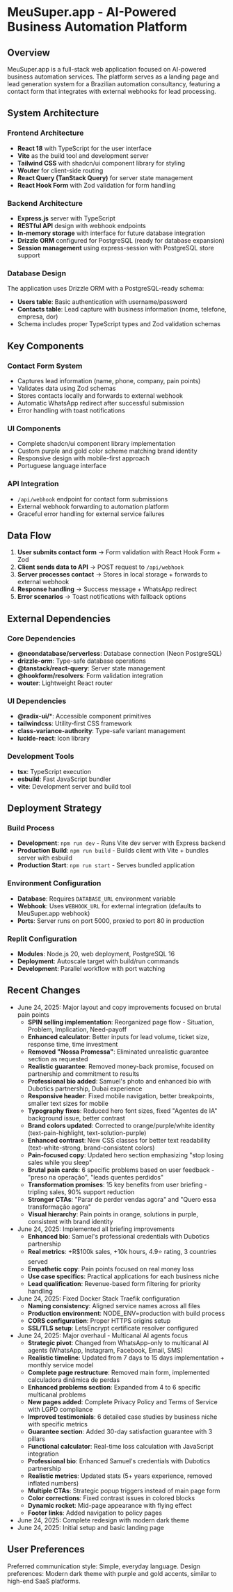 # MeuSuper.app - AI-Powered Business Automation Platform

## Overview

MeuSuper.app is a full-stack web application focused on AI-powered business automation services. The platform serves as a landing page and lead generation system for a Brazilian automation consultancy, featuring a contact form that integrates with external webhooks for lead processing.

## System Architecture

### Frontend Architecture
- **React 18** with TypeScript for the user interface
- **Vite** as the build tool and development server
- **Tailwind CSS** with shadcn/ui component library for styling
- **Wouter** for client-side routing
- **React Query (TanStack Query)** for server state management
- **React Hook Form** with Zod validation for form handling

### Backend Architecture
- **Express.js** server with TypeScript
- **RESTful API** design with webhook endpoints
- **In-memory storage** with interface for future database integration
- **Drizzle ORM** configured for PostgreSQL (ready for database expansion)
- **Session management** using express-session with PostgreSQL store support

### Database Design
The application uses Drizzle ORM with a PostgreSQL-ready schema:
- **Users table**: Basic authentication with username/password
- **Contacts table**: Lead capture with business information (nome, telefone, empresa, dor)
- Schema includes proper TypeScript types and Zod validation schemas

## Key Components

### Contact Form System
- Captures lead information (name, phone, company, pain points)  
- Validates data using Zod schemas
- Stores contacts locally and forwards to external webhook
- Automatic WhatsApp redirect after successful submission
- Error handling with toast notifications

### UI Components
- Complete shadcn/ui component library implementation
- Custom purple and gold color scheme matching brand identity
- Responsive design with mobile-first approach
- Portuguese language interface

### API Integration
- `/api/webhook` endpoint for contact form submissions
- External webhook forwarding to automation platform
- Graceful error handling for external service failures

## Data Flow

1. **User submits contact form** → Form validation with React Hook Form + Zod
2. **Client sends data to API** → POST request to `/api/webhook`
3. **Server processes contact** → Stores in local storage + forwards to external webhook
4. **Response handling** → Success message + WhatsApp redirect
5. **Error scenarios** → Toast notifications with fallback options

## External Dependencies

### Core Dependencies
- **@neondatabase/serverless**: Database connection (Neon PostgreSQL)
- **drizzle-orm**: Type-safe database operations
- **@tanstack/react-query**: Server state management
- **@hookform/resolvers**: Form validation integration
- **wouter**: Lightweight React router

### UI Dependencies
- **@radix-ui/***: Accessible component primitives
- **tailwindcss**: Utility-first CSS framework
- **class-variance-authority**: Type-safe variant management
- **lucide-react**: Icon library

### Development Tools
- **tsx**: TypeScript execution
- **esbuild**: Fast JavaScript bundler
- **vite**: Development server and build tool

## Deployment Strategy

### Build Process
- **Development**: `npm run dev` - Runs Vite dev server with Express backend
- **Production Build**: `npm run build` - Builds client with Vite + bundles server with esbuild
- **Production Start**: `npm run start` - Serves bundled application

### Environment Configuration
- **Database**: Requires `DATABASE_URL` environment variable
- **Webhook**: Uses `WEBHOOK_URL` for external integration (defaults to MeuSuper.app webhook)
- **Ports**: Server runs on port 5000, proxied to port 80 in production

### Replit Configuration
- **Modules**: Node.js 20, web deployment, PostgreSQL 16
- **Deployment**: Autoscale target with build/run commands
- **Development**: Parallel workflow with port watching

## Recent Changes

- June 24, 2025: Major layout and copy improvements focused on brutal pain points
  - **SPIN selling implementation**: Reorganized page flow - Situation, Problem, Implication, Need-payoff
  - **Enhanced calculator**: Better inputs for lead volume, ticket size, response time, time investment
  - **Removed "Nossa Promessa"**: Eliminated unrealistic guarantee section as requested
  - **Realistic guarantee**: Removed money-back promise, focused on partnership and commitment to results
  - **Professional bio added**: Samuel's photo and enhanced bio with Dubotics partnership, Dubai experience
  - **Responsive header**: Fixed mobile navigation, better breakpoints, smaller text sizes for mobile
  - **Typography fixes**: Reduced hero font sizes, fixed "Agentes de IA" background issue, better contrast
  - **Brand colors updated**: Corrected to orange/purple/white identity (text-pain-highlight, text-solution-purple)
  - **Enhanced contrast**: New CSS classes for better text readability (text-white-strong, brand-consistent colors)
  - **Pain-focused copy**: Updated hero section emphasizing "stop losing sales while you sleep"
  - **Brutal pain cards**: 6 specific problems based on user feedback - "preso na operação", "leads quentes perdidos"
  - **Transformation promises**: 15 key benefits from user briefing - tripling sales, 90% support reduction
  - **Stronger CTAs**: "Parar de perder vendas agora" and "Quero essa transformação agora"
  - **Visual hierarchy**: Pain points in orange, solutions in purple, consistent with brand identity
- June 24, 2025: Implemented all briefing improvements
  - **Enhanced bio**: Samuel's professional credentials with Dubotics partnership
  - **Real metrics**: +R$100k sales, +10k hours, 4.9⭐ rating, 3 countries served
  - **Empathetic copy**: Pain points focused on real money loss
  - **Use case specifics**: Practical applications for each business niche
  - **Lead qualification**: Revenue-based form filtering for priority handling
- June 24, 2025: Fixed Docker Stack Traefik configuration
  - **Naming consistency**: Aligned service names across all files
  - **Production environment**: NODE_ENV=production with build process
  - **CORS configuration**: Proper HTTPS origins setup
  - **SSL/TLS setup**: LetsEncrypt certificate resolver configured
- June 24, 2025: Major overhaul - Multicanal AI agents focus
  - **Strategic pivot**: Changed from WhatsApp-only to multicanal AI agents (WhatsApp, Instagram, Facebook, Email, SMS)
  - **Realistic timeline**: Updated from 7 days to 15 days implementation + monthly service model
  - **Complete page restructure**: Removed main form, implemented calculadora dinâmica de perdas
  - **Enhanced problems section**: Expanded from 4 to 6 specific multicanal problems
  - **New pages added**: Complete Privacy Policy and Terms of Service with LGPD compliance
  - **Improved testimonials**: 6 detailed case studies by business niche with specific metrics
  - **Guarantee section**: Added 30-day satisfaction guarantee with 3 pillars
  - **Functional calculator**: Real-time loss calculation with JavaScript integration
  - **Professional bio**: Enhanced Samuel's credentials with Dubotics partnership
  - **Realistic metrics**: Updated stats (5+ years experience, removed inflated numbers)
  - **Multiple CTAs**: Strategic popup triggers instead of main page form
  - **Color corrections**: Fixed contrast issues in colored blocks
  - **Dynamic rocket**: Mid-page appearance with flying effect
  - **Footer links**: Added navigation to policy pages
- June 24, 2025: Complete redesign with modern dark theme
- June 24, 2025: Initial setup and basic landing page

## User Preferences

Preferred communication style: Simple, everyday language.
Design preferences: Modern dark theme with purple and gold accents, similar to high-end SaaS platforms.